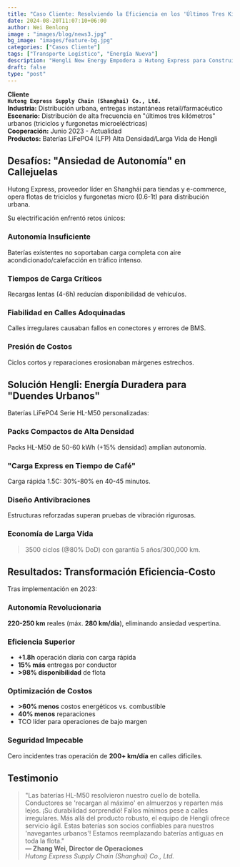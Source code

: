 ```yaml
---
title: "Caso Cliente: Resolviendo la Eficiencia en los 'Últimos Tres Kilómetros'"
date: 2024-08-20T11:07:10+06:00
author: Wei Benlong
image : "images/blog/news3.jpg"
bg_image: "images/feature-bg.jpg"
categories: ["Casos Cliente"]
tags: ["Transporte Logístico", "Energía Nueva"]
description: "Hengli New Energy Empodera a Hutong Express para Construir Flota Eléctrica de Microdistribución Urbana"
draft: false
type: "post"
---
```


**Cliente**  
**`Hutong Express Supply Chain (Shanghai) Co., Ltd.`**  
**Industria:** Distribución urbana, entregas instantáneas retail/farmacéutico  
**Escenario:** Distribución de alta frecuencia en "últimos tres kilómetros" urbanos (triciclos y furgonetas microeléctricas)  
**Cooperación:** Junio 2023 - Actualidad  
**Productos:** Baterías LiFePO4 (LFP) Alta Densidad/Larga Vida de Hengli  
<!--more-->
## Desafíos: "Ansiedad de Autonomía" en Callejuelas
Hutong Express, proveedor líder en Shanghái para tiendas y e-commerce, opera flotas de triciclos y furgonetas micro (0.6-1t) para distribución urbana.

Su electrificación enfrentó retos únicos:

### Autonomía Insuficiente
Baterías existentes no soportaban carga completa con aire acondicionado/calefacción en tráfico intenso.

### Tiempos de Carga Críticos
Recargas lentas (4-6h) reducían disponibilidad de vehículos.

### Fiabilidad en Calles Adoquinadas
Calles irregulares causaban fallos en conectores y errores de BMS.

### Presión de Costos
Ciclos cortos y reparaciones erosionaban márgenes estrechos.

## Solución Hengli: Energía Duradera para "Duendes Urbanos"
Baterías LiFePO4 Serie HL-M50 personalizadas:

### Packs Compactos de Alta Densidad
Packs HL-M50 de 50-60 kWh (+15% densidad) amplían autonomía.

### "Carga Express en Tiempo de Café"
Carga rápida 1.5C: 30%-80% en 40-45 minutos.

### Diseño Antivibraciones
Estructuras reforzadas superan pruebas de vibración rigurosas.

### Economía de Larga Vida
>3500 ciclos (@80% DoD) con garantía 5 años/300,000 km.

## Resultados: Transformación Eficiencia-Costo
Tras implementación en 2023:

### Autonomía Revolucionaria
**220-250 km** reales (máx. **280 km/día**), eliminando ansiedad vespertina.

### Eficiencia Superior
- **+1.8h** operación diaria con carga rápida
- **15% más** entregas por conductor
- **>98% disponibilidad** de flota

### Optimización de Costos
- **>60% menos** costos energéticos vs. combustible
- **40% menos** reparaciones
- TCO líder para operaciones de bajo margen

### Seguridad Impecable
Cero incidentes tras operación de **200+ km/día** en calles difíciles.

## Testimonio
> "Las baterías HL-M50 resolvieron nuestro cuello de botella. Conductores se 'recargan al máximo' en almuerzos y reparten más lejos. ¡Su durabilidad sorprendió! Fallos mínimos pese a calles irregulares. Más allá del producto robusto, el equipo de Hengli ofrece servicio ágil. Estas baterías son socios confiables para nuestros 'navegantes urbanos'! Estamos reemplazando baterías antiguas en toda la flota."  
> **— Zhang Wei, Director de Operaciones**  
> *Hutong Express Supply Chain (Shanghai) Co., Ltd.*